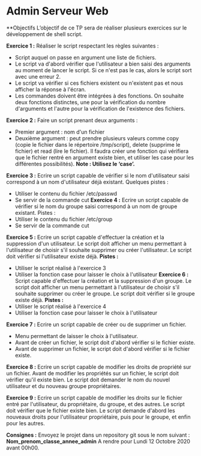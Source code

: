 # Admin Serveur Web

**Objectifs
L’objectif de ce TP sera de réaliser plusieurs exercices sur le
développement de shell script.

**Exercice 1 :**
Réaliser le script respectant les règles suivantes :
  * Script auquel on passe en argument une liste de fichiers.
  * Le script va d'abord vérifier que l'utilisateur a bien saisi des
arguments au moment de lancer le script. Si ce n'est pas le cas, alors
le script sort avec une erreur 2.
  * Le script va vérifier si ces fichiers existent ou n'existent pas et nous
afficher la réponse à l'écran.
  * Les commandes doivent être intégrées à des fonctions. On souhaite
deux fonctions distinctes, une pour la vérification du nombre
d'arguments et l'autre pour la vérification de l'existence des fichiers.

**Exercice 2 :**
Faire un script prenant deux arguments :
  * Premier argument : nom d'un fichier
  * Deuxième argument : peut prendre plusieurs valeurs comme copy
(copie le fichier dans le répertoire /tmp/script), delete (supprime le
fichier) et read (lire le fichier).
Il faudra créer une fonction qui vérifiera que le fichier rentré en argument
existe bien, et utiliser les case pour les différentes possibilités).
**Note : Utilisez le ‘case’.**

**Exercice 3 :**
Ecrire un script capable de vérifier si le nom d'utilisateur saisi correspond à
un nom d'utilisateur déjà existant.
Quelques pistes :
  * Utiliser le contenu du fichier /etc/passwd
  * Se servir de la commande cut
**Exercice 4 :**
Ecrire un script capable de vérifier si le nom du groupe saisi correspond à
un nom de groupe existant.
Pistes :
  * Utiliser le contenu du fichier /etc/group
  * Se servir de la commande cut

**Exercice 5 :**
Ecrire un script capable d'effectuer la création et la suppression d'un
utilisateur.
Le script doit afficher un menu permettant à l'utilisateur de choisir s'il
souhaite supprimer ou créer l'utilisateur.
Le script doit vérifier si l'utilisateur existe déjà.
**Pistes :**
  * Utiliser le script réalisé à l'exercice 3
  * Utiliser la fonction case pour laisser le choix à l'utilisateur
**Exercice 6 :**
Script capable d'effectuer la création et la suppression d'un groupe.
Le script doit afficher un menu permettant à l'utilisateur de choisir s'il
souhaite supprimer ou créer le groupe.
Le script doit vérifier si le groupe existe déjà.
**Pistes :**
  * Utiliser le script réalisé à l'exercice 4
  * Utiliser la fonction case pour laisser le choix à l'utilisateur

**Exercice 7 :**
Ecrire un script capable de créer ou de supprimer un fichier.
  * Menu permettant de laisser le choix à l'utilisateur.
  * Avant de créer un fichier, le script doit d'abord vérifier si le fichier
existe.
  * Avant de supprimer un fichier, le script doit d'abord vérifier si le fichier
existe.

**Exercice 8 :**
Ecrire un script capable de modifier les droits de propriété sur un fichier.
Avant de modifier les propriétés sur un fichier, le script doit vérifier qu'il
existe bien.
Le script doit demander le nom du nouvel utilisateur et du nouveau groupe
propriétaires.

**Exercice 9 :**
Ecrire un script capable de modifier les droits sur le fichier entré par
l'utilisateur, du propriétaire, du groupe, et des autres.
Le script doit vérifier que le fichier existe bien.
Le script demande d'abord les nouveaux droits pour l'utilisateur
propriétaire, puis pour le groupe, et enfin pour les autres.


**Consignes :**
Envoyez le projet dans un repository git sous le nom suivant :
**Nom_prenom_classe_annee_admin**
A rendre pour Lundi 12 Octobre 2020 avant 00h00.


